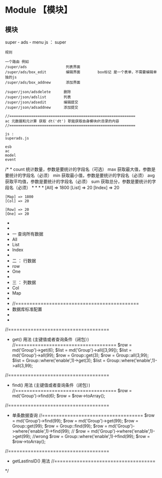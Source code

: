 # Module 【模块】



模块
---
super
    - ads
    - menu
    js ： super
















```
规则

一个路由 例如
/super/ads                  列表界面
/super/ads/box_edit         编辑界面        box标记 是一个表单，不需要编辑单独的js
/super/ads/box_addnew       添加界面

/super/json/adsdelete      删除
/super/json/adslist        列表
/super/json/adsedit        编辑提交
/super/json/adsaddnew      添加提交

//==========================================================
ac 元数据和元计算 获取 dt('dt') 职能获取自身模块dt目录的内容
//==========================================================

js : 
superads.js

esb
ac
model
event

```




/*
 *
count	统计数量，参数是要统计的字段名（可选）
max	获取最大值，参数是要统计的字段名（必须）
min	获取最小值，参数是要统计的字段名（必须）
avg	获取平均值，参数是要统计的字段名（必须）
sum	获取总分，参数是要统计的字段名（必须） *
 *
 *
 *
    [All] => 1800
    [List] => 20
    [Index] => 20

    [Map] => 1800
    [Col] => 20

    [Row] => 20
    [One] => 20

 *
 *
 * 一 查询所有数据
 * All
 * List
 * Index
 *
 * 二 ： 行数据
 * row
 * One
 *
 * 三 ： 列数据
 * Col
 * Map
 *
 * //============================================
 * 数据库标准配置
 *
 *
//====================================
 * get() 用法 (主键值或者查询条件（闭包）)
//====================================
        $row = md('Group')->get(6);
        $list = md('Group')->all([3,99]);
        $list = md('Group')->all(99);
        $row = Group::get(3);
        $row = Group::all(3,99);
        $list = Group::where('enable',1)->get(3);
        $list = Group::where('enable',1)->all(3,99);


//====================================
 * find() 用法 (主键值或者查询条件（闭包）)
//====================================
        $row = md('Group')->find(6);
        $row = $row->toArray();


//====================================
 * 单条数据查询
//====================================
        $row = md('Group')->find(99);
        $row = md('Group')->get(99);
        $row = Group::get(99);
        $row = Group::find(99);
        $row = md('Group')->where('enable',1)->find(99);
//        $row = md('Group')->where('enable',1)->get(99);             //wrong
        $row = Group::where('enable',1)->find(99);
        $row = $row->toArray();

//====================================
 * getLastInsID() 用法
//====================================



 */